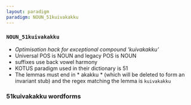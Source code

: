 ```yaml
---
layout: paradigm
paradigm: NOUN_51kuivakakku
---
```

### ` NOUN_51kuivakakku `

* _Optimisation hack for exceptional compound ’kuivakakku’_
* Universal POS is NOUN and legacy POS is NOUN
* suffixes use back vowel harmony
* KOTUS paradigm used in their dictionary is 51
* The lemmas must end in * akakku * (which will be deleted to form an invariant stub) and the regex matching the lemma is ` kuivakakku `

### 51kuivakakku wordforms


